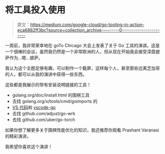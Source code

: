# 将工具投入使用

> 原文：<https://medium.com/google-cloud/go-tooling-in-action-eca6882ff3bc?source=collection_archive---------0----------------------->

一周前，我非常荣幸地在 goTo Chicago 大会上发表了关于 Go 工具的演讲。这是一个很棒的会议，虽然我仍然是一个非常欧洲的人，但从现在开始我会接受深盘披萨作为…嗯…披萨。

我认为这个主题足够有趣，可以制作一个截屏，这样每个人，甚至那些远离芝加哥的人，都可以从我的演讲中获得一些东西。

这些都是我展示的带有安装说明链接的工具！

*   golang.org/doc/install.html 的围棋工具
*   去找 golang.org/x/tools/cmd/goimports 的
*   [VS 代码](https://code.visualstudio.com)和 [vscode-go](https://github.com/Microsoft/vscode-go)
*   去找 github.com/adjust/go-wrk
*   去找 github.com/uber/go-torch

如果你想了解更多关于围棋性能优化的知识，我还推荐你观看 Prashant Varanasi 的精彩演讲。

我希望你喜欢这个演讲！